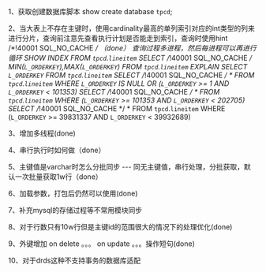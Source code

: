1、获取创建数据库脚本
show create database `tpcd`;

2、当大表上不存在主键时，使用cardinality最高的单列索引对应的int类型的列来进行分片，查询前注意先查看执行计划是否能走到索引，查询时使用hint /*!40001 SQL_NO_CACHE */ （done）
查询过程多进程，然后每进程可以再进行循环
SHOW INDEX FROM `tpcd`.`lineitem`
SELECT /*!40001 SQL_NO_CACHE */ MIN(`L_ORDERKEY`),MAX(`L_ORDERKEY`) FROM `tpcd`.`lineitem`
EXPLAIN SELECT `L_ORDERKEY` FROM `tpcd`.`lineitem`
SELECT /*!40001 SQL_NO_CACHE */ * FROM `tpcd`.`lineitem` WHERE `L_ORDERKEY` IS NULL OR (`L_ORDERKEY` >= 1 AND `L_ORDERKEY` < 101353)
SELECT /*!40001 SQL_NO_CACHE */ * FROM `tpcd`.`lineitem` WHERE (`L_ORDERKEY` >= 101353 AND `L_ORDERKEY` < 202705)
SELECT /*!40001 SQL_NO_CACHE */ * FROM `tpcd`.`lineitem` WHERE (`L_ORDERKEY` >= 39831337 AND `L_ORDERKEY` < 39932689)

3、增加多线程(done)

4、串行执行时如何做（done）

5、主键值是varchar时怎么分批同步 --- 同无主键值，串行处理，分批获取，默认一次批量获取1w行（done）

6、加载参数，打包后仍然可以使用(done)

7、补充mysql的存储过程等不常用模块同步

8、对于行数只有10w行但是主键id的范围很大的情况下的处理优化(done)

9、外键增加 on delete 。。。 on update 。。。操作短句(done)

10、对于drds这种不支持事务的数据库适配